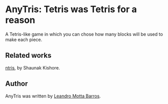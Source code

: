 AnyTris: Tetris was Tetris for a reason
=======================================

A Tetris-like game in which you can chose how many blocks will be used
to make each piece.


Related works
-------------

[ntris](http://ntris.mit.edu/singleplayer.html), by Shaunak Kishore.


Author
------

AnyTris was written by [Leandro Motta
Barros](http://www.stackedboxes.org/~lmb).
